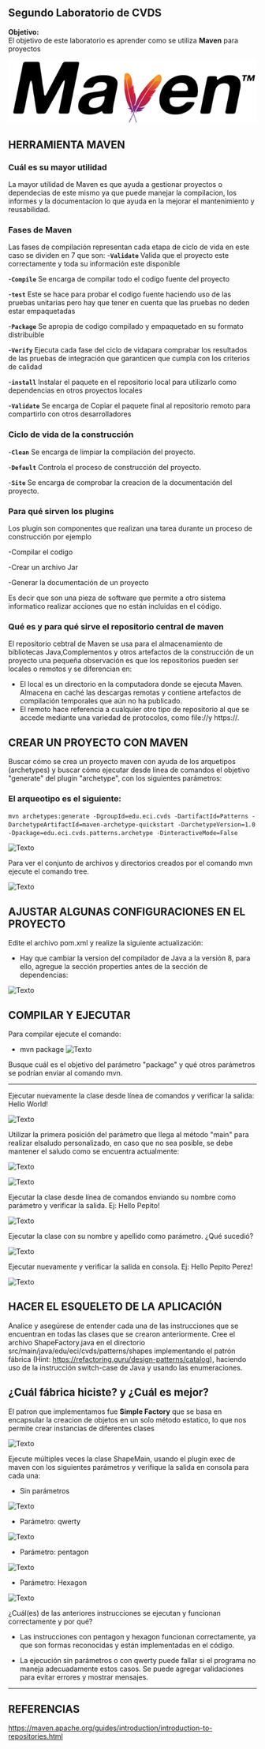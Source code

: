## Segundo Laboratorio de CVDS

**Objetivo:**  
El objetivo de este laboratorio es aprender como se utiliza **Maven** para proyectos

![Texto](Imagenes_README/Maven_logo.png)



## HERRAMIENTA MAVEN

### Cuál es su mayor utilidad
La mayor utilidad de Maven es que ayuda a gestionar proyectos o dependecias de este mismo ya que puede manejar la compilacion, los informes y la documentacíon lo que ayuda en la mejorar el mantenimiento y reusabilidad.

### Fases de Maven
Las fases de compilación representan cada etapa de ciclo de vida en este caso se dividen en 7 que son:
 -**`Validate`**
    Valida que el proyecto este correctamente y toda su información este disponible

 -**`Compile`**
    Se encarga de compilar todo el codigo fuente del proyecto

 -**`test`**
    Este se hace para probar el codigo fuente haciendo uso de las pruebas unitarias pero hay que tener en cuenta que las pruebas no deden estar empaquetadas

 -**`Package`**
    Se apropia de codigo compilado y empaquetado en su formato distribuible 

 -**`Verify`**
    Ejecuta cada fase del ciclo de vidapara comprabar los resultados de las pruebas de integración que garanticen que cumpla con los criterios de calidad

 -**`install`**
    Instalar el paquete en el repositorio local para utilizarlo como  dependencias en otros proyectos locales   

 -**`Validate`**
    Se encarga de Copiar el paquete final al repositorio remoto para compartirlo con otros desarrolladores   

### Ciclo de vida de la construcción
 -**`Clean`**
    Se encarga de limpiar la compilación del proyecto.

 -**`Default`**
    Controla el proceso de construcción del proyecto.

 -**`Site`**
    Se encarga de comprobar la creacion de la documentación del proyecto.

### Para qué sirven los plugins
 Los plugin son componentes que realizan una tarea durante un proceso de construcción por ejemplo
 
 -Compilar el codigo
 
 -Crear un archivo Jar
 
 -Generar la documentación de un proyecto
 
Es decir que son una pieza de software que permite a otro sistema informatico realizar acciones que no están incluidas en el código.

### Qué es y para qué sirve el repositorio central de maven
El repositorio cebtral de Maven se usa para el almacenamiento de bibliotecas Java,Complementos y otros artefactos de la construcción de un proyecto una pequeña observación es que los repositorios pueden ser locales o remotos y se diferencian en:
 - El local es un directorio en la computadora donde se ejecuta Maven. Almacena en caché las descargas remotas y contiene artefactos de compilación temporales que aún no ha publicado.
 - El remoto hace referencia a cualquier otro tipo de repositorio al que se accede mediante una variedad de protocolos, como file://y https://.


## CREAR UN PROYECTO CON MAVEN
Buscar cómo se crea un proyecto maven con ayuda de los arquetipos (archetypes) y buscar cómo ejecutar desde línea de comandos el objetivo "generate" del plugin "archetype", con los siguientes parámetros:

### El arqueotipo es el siguiente:

  ```mvn archetypes:generate -DgroupId=edu.eci.cvds -DartifactId=Patterns -DarchetypeArtifactId=maven-archetype-quickstart -DarchetypeVersion=1.0 -Dpackage=edu.eci.cvds.patterns.archetype -DinteractiveMode=False```


![Texto](Imagenes_README/conf_maven.png)

Para ver el conjunto de archivos y directorios creados por el comando mvn ejecute el comando tree.

![Texto](Imagenes_README/tree.png)

## AJUSTAR ALGUNAS CONFIGURACIONES EN EL PROYECTO

Edite el archivo pom.xml y realize la siguiente actualización:

  -  Hay que cambiar la version del compilador de Java a la versión 8, para ello, agregue la sección properties antes de la sección de dependencias:

  ![Texto](Imagenes_README/pom1.png)

## COMPILAR Y EJECUTAR
Para compilar ejecute el comando:

- mvn package
![Texto](Imagenes_README/sinParametros.png)


Busque cuál es el objetivo del parámetro "package" y qué otros parámetros se podrían enviar al comando mvn.

---
Ejecutar nuevamente la clase desde línea de comandos y verificar la salida: Hello World!

![Texto](Imagenes_README/HelloWorld.png)

Utilizar la primera posición del parámetro que llega al método "main" para realizar elsaludo personalizado, en caso que no sea posible, se debe mantener el saludo como se encuentra actualmente:

![Texto](Imagenes_README/nuevoMain.png)

![Texto](Imagenes_README/mainApellido.png)

Ejecutar la clase desde línea de comandos enviando su nombre como parámetro y verificar la salida. Ej: Hello Pepito!


![Texto](Imagenes_README/HelloJeimy.png)

Ejecutar la clase con su nombre y apellido como parámetro. ¿Qué sucedió?

![Texto](Imagenes_README/HelloJeimyYaya1.png)

Ejecutar nuevamente y verificar la salida en consola. Ej: Hello Pepito Perez!

![Texto](Imagenes_README/HelloJeimyYaya2.png)

## HACER EL ESQUELETO DE LA APLICACIÓN

Analice y asegúrese de entender cada una de las instrucciones que se encuentran en todas las clases que se crearon anteriormente. Cree el archivo ShapeFactory.java en el directorio src/main/java/edu/eci/cvds/patterns/shapes implementando el patrón fábrica (Hint: https://refactoring.guru/design-patterns/catalog), haciendo uso de la instrucción switch-case de Java y usando las enumeraciones.


## ¿Cuál fábrica hiciste? y ¿Cuál es mejor?
El patron que implementamos fue **Simple Factory** que se basa en encapsular la creacion de objetos en un solo método estatico, lo que nos permite crear instancias de diferentes clases

![Texto](Imagenes_README/Simple_Factory.png)



Ejecute múltiples veces la clase ShapeMain, usando el plugin exec de maven con los siguientes parámetros y verifique la salida en consola para cada una:

 - Sin parámetros

 ![Texto](Imagenes_README/sinParametros.png)

 - Parámetro: qwerty

 ![Texto](Imagenes_README/qwerty.png)

 - Parámetro: pentagon

 ![Texto](Imagenes_README/pentagon.png)

 - Parámetro: Hexagon

 ![Texto](Imagenes_README/Hexagon.png)


¿Cuál(es) de las anteriores instrucciones se ejecutan y funcionan correctamente y por qué?

- Las instrucciones con pentagon y hexagon funcionan correctamente, ya que son formas reconocidas y están implementadas en el código.

- La ejecución sin parámetros o con qwerty puede fallar si el programa no maneja adecuadamente estos casos. Se puede agregar validaciones para evitar errores y mostrar mensajes.


---

## REFERENCIAS

https://maven.apache.org/guides/introduction/introduction-to-repositories.html


